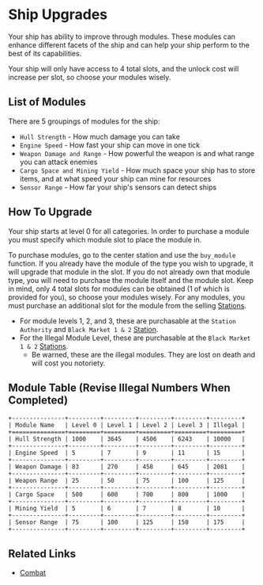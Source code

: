 # Ship Upgrades

Your ship has ability to improve through modules. These modules can enhance different facets of the ship
and can help your ship perform to the best of its capabilities.

Your ship will only have access to 4 total slots, and the unlock cost will increase per slot, so choose your modules wisely.

## List of Modules

There are 5 groupings of modules for the ship:
* `Hull Strength` - How much damage you can take
* `Engine Speed` - How fast your ship can move in one tick
* `Weapon Damage and Range` - How powerful the weapon is and what range you can attack enemies
* `Cargo Space and Mining Yield` - How much space your ship has to store items, and at what speed your ship can mine for resources
* `Sensor Range` - How far your ship's sensors can detect ships

## How To Upgrade

Your ship starts at level 0 for all categories. In order to purchase a module you must specify which module slot to place the module in.

To purchase modules, go to the center station and use the `buy_module` function. If you already have the module of the type you wish to upgrade, 
it will upgrade that module in the slot. If you do not already own that module type, you will need to purchase the module itself and the module slot.
Keep in mind, only 4 total slots for modules can be obtained (1 of which is provided for you), so choose your modules wisely.
For any modules, you must purchase an additional slot for the module from the selling [Stations](stations.html).
- For module levels 1, 2, and 3, these are purchasable at the `Station Authority` and `Black Market 1 & 2` [Station](stations.html).
- For the Illegal Module Level, these are purchasable at the `Black Market 1 & 2` [Stations](stations.html).
  - Be warned, these are the illegal modules. They are lost on death and will cost you notoriety.

## Module Table (Revise Illegal Numbers When Completed)

```eval_rst
+---------------+---------+---------+---------+---------+---------+
| Module Name   | Level 0 | Level 1 | Level 2 | Level 3 | Illegal |
+===============+=========+=========+=========+=========+=========+
| Hull Strength | 1000    | 3645    | 4506    | 6243    | 10000   |
+---------------+---------+---------+---------+---------+---------+
| Engine Speed  | 5       | 7       | 9       | 11      | 15      |
+---------------+---------+---------+---------+---------+---------+
| Weapon Damage | 83      | 270     | 458     | 645     | 2081    |
+---------------+---------+---------+---------+---------+---------+
| Weapon Range  | 25      | 50      | 75      | 100     | 125     |
+---------------+---------+---------+---------+---------+---------+
| Cargo Space   | 500     | 600     | 700     | 800     | 1000    |
+---------------+---------+---------+---------+---------+---------+
| Mining Yield  | 5       | 6       | 7       | 8       | 10      |
+---------------+---------+---------+---------+---------+---------+
| Sensor Range  | 75      | 100     | 125     | 150     | 175     |
+---------------+---------+---------+---------+---------+---------+
```

## Related Links

* [Combat](combat.html)